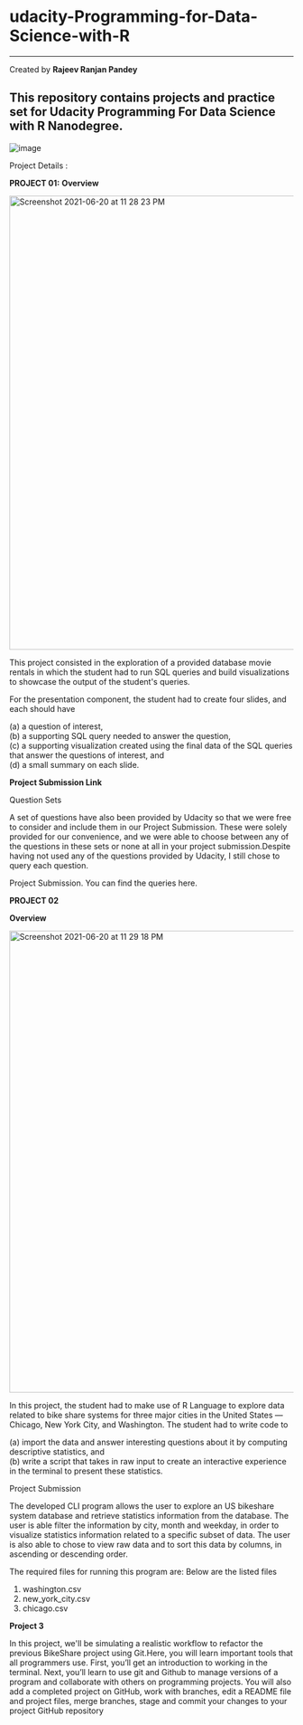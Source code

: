 # udacity-Programming-for-Data-Science-with-R

---

Created by **Rajeev Ranjan Pandey**

## This repository contains projects and practice set for Udacity Programming For Data Science with R Nanodegree.

![image](https://user-images.githubusercontent.com/48150581/122675477-31178e80-d20c-11eb-9c93-66a9814c5f16.png)

Project Details :

**PROJECT 01:**
**Overview**

<img width="803" alt="Screenshot 2021-06-20 at 11 28 23 PM" src="https://user-images.githubusercontent.com/48150581/122679881-37633600-d21f-11eb-98a7-f2e14ac5696c.png">

This project consisted in the exploration of a provided database movie rentals in which the student had to run SQL queries and build visualizations to showcase the output of the student's queries.

For the presentation component, the student had to create four slides, and each should have

(a) a question of interest, <br/>
(b) a supporting SQL query needed to answer the question, <br/>
(c) a supporting visualization created using the final data of the SQL queries that answer the questions of interest, and <br/>
(d) a small summary on each slide.<br/>

**Project Submission Link**

Question Sets

A set of questions have also been provided by Udacity so that we were free to consider and include them in our Project Submission. These were solely provided for our convenience, and we were able to choose between any of the questions in these sets or none at all in your project submission.Despite having not used any of the questions provided by Udacity, I still chose to query each question.

Project Submission. You can find the queries here.

**PROJECT 02** <br/>

**Overview**

<img width="817" alt="Screenshot 2021-06-20 at 11 29 18 PM" src="https://user-images.githubusercontent.com/48150581/122679905-582b8b80-d21f-11eb-936b-c8f187ce4e0c.png">

In this project, the student had to make use of R Language to explore data related to bike share systems for three major cities in the United States — Chicago, New York City, and Washington. The student had to write code to <br/>

(a) import the data and answer interesting questions about it by computing descriptive statistics, and <br/>
(b) write a script that takes in raw input to create an interactive experience in the terminal to present these statistics.<br/>

Project Submission

The developed CLI program allows the user to explore an US bikeshare system database and retrieve statistics information from the database. The user is able filter the information by city, month and weekday, in order to visualize statistics information related to a specific subset of data. The user is also able to chose to view raw data and to sort this data by columns, in ascending or descending order.

The required files for running this program are:
Below are the listed files

1. washington.csv <br/>
2. new_york_city.csv <br/>
3. chicago.csv <br/>

**Project 3**

In this project, we'll be simulating a realistic workflow to refactor the previous BikeShare project using Git.Here, you will learn important tools that all programmers
use. First, you’ll get an introduction to working in the terminal. Next,
you’ll learn to use git and Github to manage versions of a program
and collaborate with others on programming projects.
You will also add a completed project on GitHub, work with branches,
edit a README file and project files, merge branches, stage and
commit your changes to your project GitHub repository

